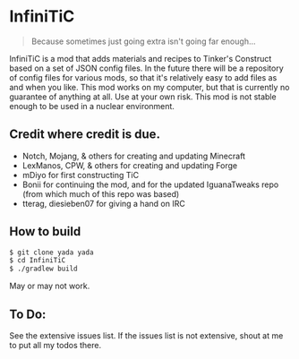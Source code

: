 # InfiniTiC

> Because sometimes just going extra isn't going far enough...

InfiniTiC is a mod that adds materials and recipes to Tinker's Construct based on a set of JSON config files.  In the future there will be a repository of config files for various mods, so that it's relatively easy to add files as and when you like.  This mod works on my computer, but that is currently no guarantee of anything at all.  Use at your own risk.  This mod is not stable enough to be used in a nuclear environment.

## Credit where credit is due.

- Notch, Mojang, & others for creating and updating Minecraft
- LexManos, CPW, & others for creating and updating Forge
- mDiyo for first constructing TiC
- Bonii for continuing the mod, and for the updated IguanaTweaks repo (from which much of this repo was based)
- tterag, diesieben07 for giving a hand on IRC

## How to build

```sh
$ git clone yada yada
$ cd InfiniTiC
$ ./gradlew build
```

May or may not work.

## To Do:

See the extensive issues list.  If the issues list is not extensive, shout at me to put all my todos there.
